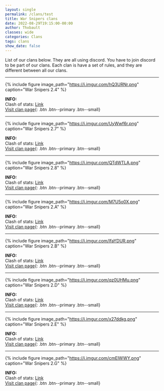 ```yaml
---
layout: single
permalink: /clans/test
title: War Snipers clans
date: 2022-08-29T19:15:00-00:00
author: Thxbault
classes: wide
categories: Clans
tags: clans
show_date: false
---
```


List of our clans below. They are all using discord. You have to join discord to be part of our clans. Each clan is have a set of rules, and they are different between all our clans.

***

{% include figure image_path="https://i.imgur.com/hQ3URNr.png" caption="War Snipers 2.4" %}

**INFO:**<br>
Clash of stats: [Link](https://www.clashofstats.com/clans/war-snipers-2.7-PU9PLQJ2/summary)<br>
[Visit clan page](https://www.warsnipers.com/clans/24){: .btn .btn--primary .btn--small}<br>

***

{% include figure image_path="https://i.imgur.com/UyWwf6r.png" caption="War Snipers 2.7" %}

**INFO:**<br>
Clash of stats: [Link](https://www.clashofstats.com/clans/war-snipers-2.7-PU9PLQJ2/summary)<br>
[Visit clan page](https://www.warsnipers.com/clans/27){: .btn .btn--primary .btn--small}<br>

***

{% include figure image_path="https://i.imgur.com/QTdWTLA.png" caption="War Snipers 2.8" %}

**INFO:**<br>
Clash of stats: [Link](https://www.clashofstats.com/clans/war-snipers-2.7-PU9PLQJ2/summary)<br>
[Visit clan page](https://www.warsnipers.com/clans/28){: .btn .btn--primary .btn--small}<br>

***

{% include figure image_path="https://i.imgur.com/M7U5o0X.png" caption="War Snipers 2.A" %}

**INFO:**<br>
Clash of stats: [Link](https://www.clashofstats.com/clans/war-snipers-2.7-PU9PLQJ2/summary)<br>
[Visit clan page](https://www.warsnipers.com/clans/2A){: .btn .btn--primary .btn--small}<br>

***

{% include figure image_path="https://i.imgur.com/lfaYDUR.png" caption="War Snipers 2.B" %}

**INFO:**<br>
Clash of stats: [Link](https://www.clashofstats.com/clans/war-snipers-2.7-PU9PLQJ2/summary)<br>
[Visit clan page](https://www.warsnipers.com/clans/2B){: .btn .btn--primary .btn--small}<br>

***

{% include figure image_path="https://i.imgur.com/qz0UHMu.png" caption="War Snipers 2.D" %}

**INFO:**<br>
Clash of stats: [Link](https://www.clashofstats.com/clans/war-snipers-2.7-PU9PLQJ2/summary)<br>
[Visit clan page](https://www.warsnipers.com/clans/2D){: .btn .btn--primary .btn--small}<br>

***

{% include figure image_path="https://i.imgur.com/x27ddkg.png" caption="War Snipers 2.E" %}

**INFO:**<br>
Clash of stats: [Link](https://www.clashofstats.com/clans/war-snipers-2.7-PU9PLQJ2/summary)<br>
[Visit clan page](https://www.warsnipers.com/clans/2E){: .btn .btn--primary .btn--small}<br>

***

{% include figure image_path="https://i.imgur.com/cmEIWWY.png" caption="War Snipers 2.G" %}

**INFO:**<br>
Clash of stats: [Link](https://www.clashofstats.com/clans/war-snipers-2.7-PU9PLQJ2/summary)<br>
[Visit clan page](https://www.warsnipers.com/clans/2G){: .btn .btn--primary .btn--small}<br>
